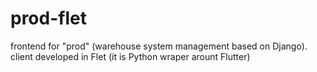 # prod-flet
frontend for "prod" (warehouse system management based on Django). client developed in Flet (it is Python wraper arount Flutter)
